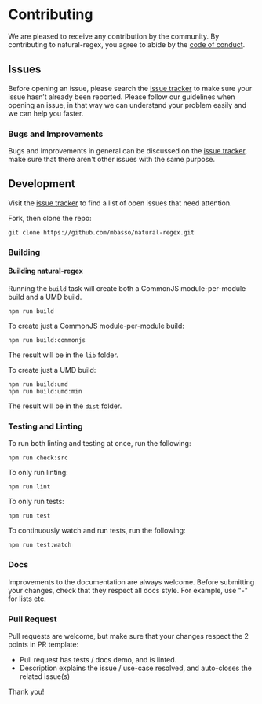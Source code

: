 # Contributing

We are pleased to receive any contribution by the community. By contributing to natural-regex, you agree to abide by the [code of conduct](https://github.com/mbasso/natural-regex/blob/master/CODE_OF_CONDUCT.md).

## Issues

Before opening an issue, please search the [issue tracker](https://github.com/mbasso/natural-regex/issues) to make sure your issue hasn’t already been reported.
Please follow our guidelines when opening an issue, in that way we can understand your problem easily and we can help you faster.

### Bugs and Improvements

Bugs and Improvements in general can be discussed on the [issue tracker](https://github.com/mbasso/natural-regex/issues), make sure that there aren't other issues with the same purpose.

## Development

Visit the [issue tracker](https://github.com/mbasso/natural-regex/issues) to find a list of open issues that need attention.

Fork, then clone the repo:

```
git clone https://github.com/mbasso/natural-regex.git
```

### Building

#### Building natural-regex

Running the `build` task will create both a CommonJS module-per-module build and a UMD build.
```
npm run build
```

To create just a CommonJS module-per-module build:

```
npm run build:commonjs
```

The result will be in the `lib` folder.

To create just a UMD build:
```
npm run build:umd
npm run build:umd:min
```

The result will be in the `dist` folder.

### Testing and Linting

To run both linting and testing at once, run the following:

```
npm run check:src
```

To only run linting:

```
npm run lint
```

To only run tests:

```
npm run test
```

To continuously watch and run tests, run the following:

```
npm run test:watch
```

### Docs

Improvements to the documentation are always welcome. Before submitting your changes, check that they respect all docs style.
For example, use "-" for lists etc.

### Pull Request

Pull requests are welcome, but make sure that your changes respect the 2 points in PR template:

- Pull request has tests / docs demo, and is linted.
- Description explains the issue / use-case resolved, and auto-closes the related issue(s)

Thank you!

